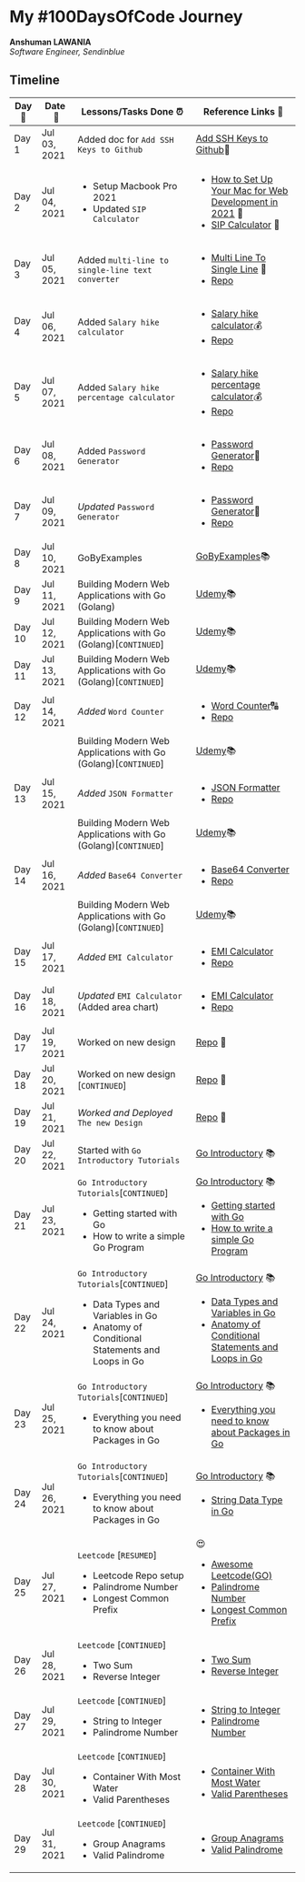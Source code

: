 # My #100DaysOfCode Journey

**Anshuman LAWANIA**  
*Software Engineer, Sendinblue* 

## Timeline

|**Day:pushpin:**|**Date &nbsp;:calendar:**|**Lessons/Tasks Done :alarm_clock:**| **Reference Links :link:**|
|------|-----------------|--------------------|---------------------|
|Day 1|Jul 03, 2021| Added doc for `Add SSH Keys to Github` | [Add SSH Keys to Github](https://github.com/71anshuman/useful-docs/tree/main/Add-ssh-key-to-github):pencil:|
|Day 2|Jul 04, 2021|<ul><li>Setup Macbook Pro 2021</li><li> Updated `SIP Calculator`</li></ul>|<ul><li>[How to Set Up Your Mac for Web Development in 2021](https://betterprogramming.pub/how-to-set-up-your-macbook-for-web-development-in-2021-a7a1f53f6462) :apple:</li><li>[SIP Calculator](https://tools.71anshuman.com/) 🤑</li></ul>|
|Day 3|Jul 05, 2021|Added `multi-line to single-line text converter`|<ul><li>[Multi Line To Single Line](https://tools.71anshuman.com/#/multi-line-to-single-line) 💬</li><li>[Repo](https://github.com/71anshuman/utils)</li></ul>|
|Day 4|Jul 06, 2021|Added `Salary hike calculator`|<ul><li>[Salary hike calculator](https://tools.71anshuman.com/#/salary-hike-calculator):moneybag:</li><li>[Repo](https://github.com/71anshuman/utils)</li></ul>|
|Day 5|Jul 07, 2021|Added `Salary hike percentage calculator`|<ul><li>[Salary hike percentage calculator](https://tools.71anshuman.com/#/salary-hike-calculator):moneybag:</li><li>[Repo](https://github.com/71anshuman/utils)</li></ul>|
|Day 6|Jul 08, 2021|Added `Password Generator`|<ul><li>[Password Generator](https://tools.71anshuman.com/#/password-generator):closed_lock_with_key:</li><li>[Repo](https://github.com/71anshuman/utils)</li></ul>|
|Day 7|Jul 09, 2021|*Updated* `Password Generator`|<ul><li>[Password Generator](https://tools.71anshuman.com/#/password-generator):closed_lock_with_key:</li><li>[Repo](https://github.com/71anshuman/utils)</li></ul>|
|Day 8|Jul 10, 2021|GoByExamples|[GoByExamples](https://gobyexample.com/):books:|
|Day 9|Jul 11, 2021|Building Modern Web Applications with Go (Golang)|[Udemy](https://www.udemy.com/share/103XPA/):books:|
|Day 10|Jul 12, 2021|Building Modern Web Applications with Go (Golang)[`CONTINUED`]|[Udemy](https://www.udemy.com/share/103XPA/):books:|
|Day 11|Jul 13, 2021|Building Modern Web Applications with Go (Golang)[`CONTINUED`]|[Udemy](https://www.udemy.com/share/103XPA/):books:|
|Day 12|Jul 14, 2021|*Added* `Word Counter`|<ul><li>[Word Counter](https://tools.71anshuman.com/#/word-counter):capital_abcd:</li><li>[Repo](https://github.com/71anshuman/utils)</li></ul>|
|||Building Modern Web Applications with Go (Golang)[`CONTINUED`]|[Udemy](https://www.udemy.com/share/103XPA/):books:|
|Day 13|Jul 15, 2021|*Added* `JSON Formatter`|<ul><li>[JSON Formatter](https://tools.71anshuman.com/#/json-formatter)</li><li>[Repo](https://github.com/71anshuman/utils)</li></ul>|
|||Building Modern Web Applications with Go (Golang)[`CONTINUED`]|[Udemy](https://www.udemy.com/share/103XPA/):books:|
|Day 14|Jul 16, 2021|*Added* `Base64 Converter`|<ul><li>[Base64 Converter](https://tools.71anshuman.com/#/base-64-converter)</li><li>[Repo](https://github.com/71anshuman/utils)</li></ul>|
|||Building Modern Web Applications with Go (Golang)[`CONTINUED`]|[Udemy](https://www.udemy.com/share/103XPA/):books:|
|Day 15|Jul 17, 2021|*Added* `EMI Calculator`|<ul><li>[EMI Calculator](https://tools.71anshuman.com/#/emi-calculator)</li><li>[Repo](https://github.com/71anshuman/utils)</li></ul>|
|Day 16|Jul 18, 2021|*Updated* `EMI Calculator` (Added area chart)|<ul><li>[EMI Calculator](https://tools.71anshuman.com/#/emi-calculator)</li><li>[Repo](https://github.com/71anshuman/utils)</li></ul>|
|Day 17|Jul 19, 2021|Worked on new design|[Repo](https://github.com/71anshuman/utils) :construction:|
|Day 18|Jul 20, 2021|Worked on new design [`CONTINUED`]|[Repo](https://github.com/71anshuman/utils) :construction:|
|Day 19|Jul 21, 2021|<i>Worked and Deployed</i> `The new Design`|[Repo](https://github.com/71anshuman/utils) :construction:|
|Day 20|Jul 22, 2021|Started with `Go Introductory Tutorials`|[Go Introductory](https://medium.com/rungo/go-introductory-tutorials-896aeda0fb8a) :books:|
|Day 21|Jul 23, 2021| `Go Introductory Tutorials`[`CONTINUED`] <ul><li>Getting started with Go</li><li>How to write a simple Go Program</li></ul>|[Go Introductory](https://medium.com/rungo/go-introductory-tutorials-896aeda0fb8a) :books:<ul><li>[Getting started with Go](https://medium.com/rungo/working-in-go-workspace-3b0576e0534a)</li><li>[How to write a simple Go Program](https://medium.com/rungo/how-to-write-a-simple-go-program-13fd104f3018)</li></ul>|
|Day 22|Jul 24, 2021| `Go Introductory Tutorials`[`CONTINUED`] <ul><li>Data Types and Variables in Go</li><li>Anatomy of Conditional Statements and Loops in Go</li></ul>|[Go Introductory](https://medium.com/rungo/variables-and-constants-in-go-programming-c715443fa788) :books:<ul><li>[Data Types and Variables in Go](https://medium.com/rungo/go-introductory-tutorials-896aeda0fb8a)</li><li>[Anatomy of Conditional Statements and Loops in Go](https://medium.com/rungo/anatomy-of-conditional-statements-and-loops-in-go-aa84352cc34d)</li></ul>|
|Day 23|Jul 25, 2021| `Go Introductory Tutorials`[`CONTINUED`] <ul><li>Everything you need to know about Packages in Go</li></ul>|[Go Introductory](https://medium.com/rungo/variables-and-constants-in-go-programming-c715443fa788) :books:<ul><li>[Everything you need to know about Packages in Go](https://medium.com/rungo/everything-you-need-to-know-about-packages-in-go-b8bac62b74cc)</li></ul>|
|Day 24|Jul 26, 2021| `Go Introductory Tutorials`[`CONTINUED`] <ul><li>Everything you need to know about Packages in Go</li></ul>|[Go Introductory](https://medium.com/rungo/variables-and-constants-in-go-programming-c715443fa788) :books:<ul><li>[String Data Type in Go](https://medium.com/rungo/string-data-type-in-go-8af2b639478)</li></ul>|
|Day 25|Jul 27, 2021|`Leetcode` [`RESUMED`] <ul><li>Leetcode Repo setup</li><li>Palindrome Number</li><li>Longest Common Prefix</li></ul>|😍 <ul><li>[Awesome Leetcode(GO)](https://github.com/71anshuman/awesome-leetcode)</li><li>[Palindrome Number](https://github.com/71anshuman/awesome-leetcode/tree/main/0009.palindrome-number)</li><li>[Longest Common Prefix](https://github.com/71anshuman/awesome-leetcode/tree/main/0014.longest-common-prefix)</li></ul>|
|Day 26|Jul 28, 2021|`Leetcode` [`CONTINUED`] <ul><li>Two Sum</li><li>Reverse Integer</li></ul>|<ul><li>[Two Sum](https://github.com/71anshuman/awesome-leetcode/tree/main/0001.two-sum)</li><li>[Reverse Integer](https://github.com/71anshuman/awesome-leetcode/tree/main/0007.Reverse-Integer)</li></ul>|
|Day 27|Jul 29, 2021|`Leetcode` [`CONTINUED`] <ul><li>String to Integer</li><li>Palindrome Number</li></ul>|<ul><li>[String to Integer](https://github.com/71anshuman/awesome-leetcode/tree/main/0008.string-to-integer-atoi)</li><li>[Palindrome Number](https://github.com/71anshuman/awesome-leetcode/tree/main/0009.palindrome-number)</li></ul>|
|Day 28|Jul 30, 2021|`Leetcode` [`CONTINUED`] <ul><li>Container With Most Water</li><li>Valid Parentheses</li></ul>|<ul><li>[Container With Most Water](https://github.com/71anshuman/awesome-leetcode/tree/main/0011.container-with-most-water)</li><li>[Valid Parentheses](https://github.com/71anshuman/awesome-leetcode/tree/main/0020.valid-parentheses)</li></ul>|
|Day 29|Jul 31, 2021|`Leetcode` [`CONTINUED`] <ul><li>Group Anagrams</li><li>Valid Palindrome</li></ul>|<ul><li>[Group Anagrams](https://github.com/71anshuman/awesome-leetcode/tree/main/0049.group-anagrams)</li><li>[Valid Palindrome](https://github.com/71anshuman/awesome-leetcode/tree/main/0125.valid-palindrome)</li></ul>|
